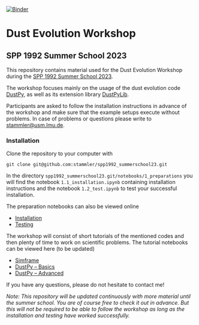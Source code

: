 [![Binder](https://mybinder.org/badge_logo.svg)](https://mybinder.org/v2/gh/stammler/spp1992_summerschool23/HEAD)

# Dust Evolution Workshop
## SPP 1992 Summer School 2023

This repository contains material used for the Dust Evolution Workshop during the [SPP 1992 Summer School 2023](https://www-astro.physik.tu-berlin.de/exoplanet-diversity/spp-1992-summer-school-2023/).

The workshop focuses mainly on the usage of the dust evolution code [DustPy](https://stammler.github.io/dustpy/), as well as its extension library [DustPyLib](https://dustpylib.readthedocs.io/en/latest/).

Participants are asked to follow the installation instructions in advance of the workshop and make sure that the example setups execute without problems. In case of problems or questions please write to [stammler@usm.lmu.de](mailto:stammler@usm.lmu.de).

### Installation

Clone the repository to your computer with

`git clone git@github.com:stammler/spp1992_summerschool23.git`

In the directory `spp1992_summerschool23.git/notebooks/1_preparations` you will find the notebook `1.1_installation.ipynb` containing installation instructions and the notebook `1.2_test.ipynb` to test your successful installation.

The preparation notebooks can also be viewed online

* [Installation](https://github.com/stammler/spp1992_summerschool23/blob/main/notebooks/1_preparations/1.1_installation.ipynb)
* [Testing](https://github.com/stammler/spp1992_summerschool23/blob/main/notebooks/1_preparations/1.2_test.ipynb)

The workshop will consist of short tutorials of the mentioned codes and then plenty of time to work on scientific problems. The tutorial notebooks can be viewed here (to be updated)

* [Simframe](https://github.com/stammler/spp1992_summerschool23/blob/main/notebooks/2_tutorial/2.1_simframe.ipynb)
* [DustPy – Basics](https://github.com/stammler/spp1992_summerschool23/blob/main/notebooks/2_tutorial/2.2_dustpy_basics.ipynb)
* [DustPy – Advanced](https://github.com/stammler/spp1992_summerschool23/blob/main/notebooks/2_tutorial/2.3_dustpy_advanced.ipynb)

If you have any questions, please do not hesitate to contact me!

_Note: This repository will be updated continuously with more material until the summer school. You are of course free to check it out in advance. But this will not be required to be able to follow the workshop as long as the installation and testing have worked successfully._